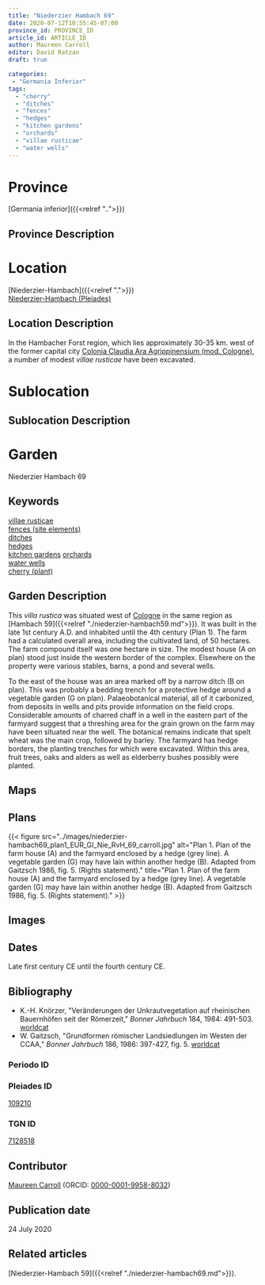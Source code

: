 ```yaml
---
title: "Niederzier Hambach 69"
date: 2020-07-12T10:55:45-07:00
province_id: PROVINCE_ID
article_id: ARTICLE_ID
author: Maureen Carroll
editor: David Ratzan
draft: true

categories:
 - "Germania Inferior"
tags:
  - "cherry"
  - "ditches"
  - "fences"
  - "hedges"
  - "kitchen gardens"
  - "orchards"
  - "villae rusticae"
  - "water wells"
---
```


# Province

[Germania inferior]({{<relref "..">}})

## Province Description


# Location

[Niederzier-Hambach]({{<relref ".">}}) \
[Niederzier-Hambach (Pleiades)](https://pleiades.stoa.org/places/109210)

## Location Description

In the Hambacher Forst region, which lies approximately 30-35 km. west of the former capital city [Colonia Claudia Ara Agrippinensium (mod. Cologne)](https://pleiades.stoa.org/places/108751), a number of modest *villae rusticae* have been excavated.

# Sublocation

<!--
[AREA WITHIN LOCATION, LIKE “PALATINE HILL”](GEOREFERENCE LINK)
A sublocation is any area larger than an individual garden, but located within a location. I would always try to include a link to a controlled vocabulary here if possible. This ID may well be different from the Garden ID, e.g., Pompeii versus a Garden in one of the houses which has its own Pleiades ID.
-->

## Sublocation Description

<!-- DESCRIPTION -->

# Garden

Niederzier Hambach 69

## Keywords

[villae rusticae](http://vocab.getty.edu/page/aat/300005518)  
[fences (site elements)](http://vocab.getty.edu/page/aat/300005044)  
[ditches](http://vocab.getty.edu/page/aat/300006178)  
[hedges](http://vocab.getty.edu/page/aat/300266413)  
[kitchen gardens](http://vocab.getty.edu/page/aat/300008110)
[orchards](http://vocab.getty.edu/page/aat/300008890)  
[water wells](http://vocab.getty.edu/page/aat/300152327)  
[cherry (plant)](http://vocab.getty.edu/page/aat/300375306)

## Garden Description

This *villa rustica* was situated west of [Cologne](https://pleiades.stoa.org/places/108751) in the same region as [Hambach 59]({{<relref "./niederzier-hambach59.md">}}). It was built in the late 1st century A.D. and inhabited until the 4th century (Plan 1). The farm had a calculated overall area, including the cultivated land, of 50 hectares.  The farm compound itself was one hectare in size. The modest house (A on plan) stood just inside the western border of the complex. Elsewhere on the property were various stables, barns, a pond and several wells.  

To the east of the house was an area marked off by a narrow ditch (B on plan). This was probably a bedding trench for a protective hedge around a vegetable garden (G on plan). Palaeobotanical material, all of it carbonized, from deposits in wells and pits provide information on the field crops.  Considerable amounts of charred chaff in a well in the eastern part of the farmyard suggest that a threshing area for the grain grown on the farm may have been situated near the well. The botanical remains indicate that spelt wheat was the main crop, followed by barley. The farmyard has hedge borders, the planting trenches for which were excavated.  Within this area, fruit trees, oaks and alders as well as elderberry bushes possibly were planted.

## Maps

<!--
{{< figure src="IMG_URL" alt="ALT_TEXT" title="CAPTION" >}}
-->

## Plans

{{< figure src="../images/niederzier-hambach69_plan1_EUR_GI_Nie_RvH_69_carroll.jpg" alt="Plan 1. Plan of the farm house (A) and the farmyard enclosed by a hedge (grey line).  A vegetable garden (G) may have lain within another hedge (B). Adapted from Gaitzsch 1986, fig. 5. (Rights statement)." title="Plan 1. Plan of the farm house (A) and the farmyard enclosed by a hedge (grey line). A vegetable garden (G) may have lain within another hedge (B). Adapted from Gaitzsch 1986, fig. 5. (Rights statement)." >}}

## Images

## Dates

Late first century CE until the fourth century CE.

## Bibliography

- K.-H. Knörzer, "Veränderungen der Unkrautvegetation auf rheinischen Bauernhöfen seit der Römerzeit," *Bonner Jahrbuch* 184, 1984: 491-503. [worldcat](http://www.worldcat.org/oclc/729362071)
- W. Gaitzsch, "Grundformen römischer Landsiedlungen im Westen der CCAA," *Bonner Jahrbuch* 186, 1986: 397-427, fig. 5. [worldcat](http://www.worldcat.org/oclc/729362071)

### Periodo ID

<!-- [PERIODO_ID](https://pleiades.stoa.org/places/PLEIADES_ID) -->

### Pleiades ID

[109210](https://pleiades.stoa.org/places/109210)

### TGN ID

[7128518](http://vocab.getty.edu/page/tgn/7128518)

## Contributor
[Maureen Carroll](link) (ORCID: [0000-0001-9958-8032](https://orcid.org/0000-0001-9958-8032))  

## Publication date

24 July 2020

## Related articles

[Niederzier-Hambach 59]({{<relref "./niederzier-hambach69.md">}}).